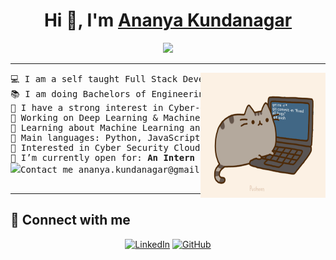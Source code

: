 <h1 align="center">Hi 👋, I'm <a href="https://www.linkedin.com/in/ananya-kundanagar28/" target="blank">
Ananya Kundanagar</a></h1>

<p align="center">
  <a href="https://github.com/DenverCoder1/readme-typing-svg"><img src="https://readme-typing-svg.herokuapp.com?lines=Information+Tecnology+Student;Full+Stack+Webdeveloper;Intrested%20in%20learning%20CyberSecurity;Always%20learning%20new%20things&center=true&width=500&height=50"></a>
</p>


<hr>
<a target="_blank" align="center">
  <img align="right"  top="500" height="200" width="200" alt="GIF" src="https://raw.githubusercontent.com/fate0/fate0/master/artwork/pusheencode.gif">
</a>
<pre>
💻 I am a self taught Full Stack Developer
📚 I am doing Bachelors of Engineering in Information Technology from the Terna Engineering College
📝 I have a strong interest in Cyber-Security , Web Development and Artificial Intelligence
🔭 Working on Deep Learning & Machine Learning
🌱 Learning about Machine Learning and Cyber-Security stuff
🌟 Main languages: Python, JavaScript,Djano,HTML,CSS,SQL
🚩 Interested in Cyber Security Cloud and Machine Learning
🤔 I’m currently open for: <b>An Intern</b> or a new <b>job opportunity</b>
<img src = "https://user-images.githubusercontent.com/84059230/203538768-0028aa61-fa19-4f68-a109-746c3d1cf91e.png">Contact me ananya.kundanagar@gmail.com


</pre>
<hr>

## 🤝 Connect with me
<p align="center">
	<a href="https://www.linkedin.com/in/ananya-kundanagar28/"><img height = "20" width = "20"src="https://cdn-icons-png.flaticon.com/512/174/174857.png" alt="LinkedIn"/></a>
	<a href="https://github.com/ananya-kundanagar"><img  height = "20" width = "20" src="https://github.githubassets.com/images/modules/logos_page/GitHub-Mark.png" alt="GitHub"/></a>
</p>

